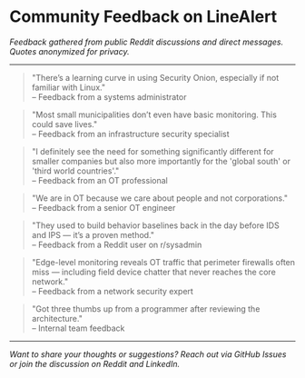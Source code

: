 # Community Feedback on LineAlert

*Feedback gathered from public Reddit discussions and direct messages. Quotes anonymized for privacy.*

---

> "There’s a learning curve in using Security Onion, especially if not familiar with Linux."  
> – Feedback from a systems administrator

> "Most small municipalities don’t even have basic monitoring. This could save lives."  
> – Feedback from an infrastructure security specialist

> "I definitely see the need for something significantly different for smaller companies but also more importantly for the 'global south' or 'third world countries'."  
> – Feedback from an OT professional

> "We are in OT because we care about people and not corporations."  
> – Feedback from a senior OT engineer

> "They used to build behavior baselines back in the day before IDS and IPS — it’s a proven method."  
> – Feedback from a Reddit user on r/sysadmin

> "Edge-level monitoring reveals OT traffic that perimeter firewalls often miss — including field device chatter that never reaches the core network."  
> – Feedback from a network security expert

> "Got three thumbs up from a programmer after reviewing the architecture."  
> – Internal team feedback

---

*Want to share your thoughts or suggestions? Reach out via GitHub Issues or join the discussion on Reddit and LinkedIn.*
